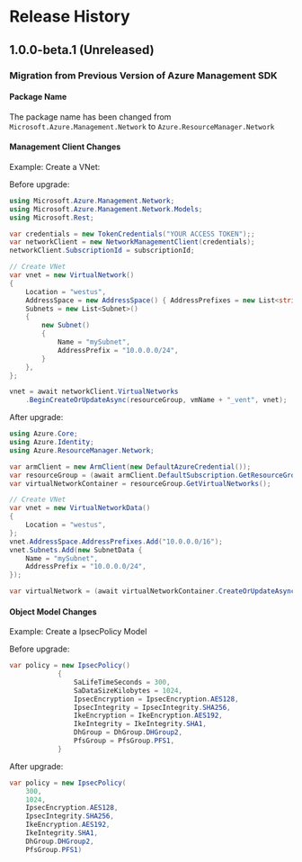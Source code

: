 # Release History

## 1.0.0-beta.1 (Unreleased)

### Migration from Previous Version of Azure Management SDK

#### Package Name

The package name has been changed from `Microsoft.Azure.Management.Network` to `Azure.ResourceManager.Network`

#### Management Client Changes

Example: Create a VNet:

Before upgrade:

```csharp
using Microsoft.Azure.Management.Network;
using Microsoft.Azure.Management.Network.Models;
using Microsoft.Rest;

var credentials = new TokenCredentials("YOUR ACCESS TOKEN");;
var networkClient = new NetworkManagementClient(credentials);
networkClient.SubscriptionId = subscriptionId;

// Create VNet
var vnet = new VirtualNetwork()
{
    Location = "westus",
    AddressSpace = new AddressSpace() { AddressPrefixes = new List<string>() { "10.0.0.0/16" } },
    Subnets = new List<Subnet>()
    {
        new Subnet()
        {
            Name = "mySubnet",
            AddressPrefix = "10.0.0.0/24",
        }
    },
};

vnet = await networkClient.VirtualNetworks
    .BeginCreateOrUpdateAsync(resourceGroup, vmName + "_vent", vnet);
```

After upgrade:

```csharp
using Azure.Core;
using Azure.Identity;
using Azure.ResourceManager.Network;

var armClient = new ArmClient(new DefaultAzureCredential());
var resourceGroup = (await armClient.DefaultSubscription.GetResourceGroups().GetAsync("abc")).Value;
var virtualNetworkContainer = resourceGroup.GetVirtualNetworks();

// Create VNet
var vnet = new VirtualNetworkData()
{
    Location = "westus",
};
vnet.AddressSpace.AddressPrefixes.Add("10.0.0.0/16");
vnet.Subnets.Add(new SubnetData {
    Name = "mySubnet",
    AddressPrefix = "10.0.0.0/24",
});

var virtualNetwork = (await virtualNetworkContainer.CreateOrUpdateAsync("_vent", vnet)).Value;
```

#### Object Model Changes

Example: Create a IpsecPolicy Model

Before upgrade:

```csharp
var policy = new IpsecPolicy()
            {
                SaLifeTimeSeconds = 300,
                SaDataSizeKilobytes = 1024,
                IpsecEncryption = IpsecEncryption.AES128,
                IpsecIntegrity = IpsecIntegrity.SHA256,
                IkeEncryption = IkeEncryption.AES192,
                IkeIntegrity = IkeIntegrity.SHA1,
                DhGroup = DhGroup.DHGroup2,
                PfsGroup = PfsGroup.PFS1,
            }
```

After upgrade:

```csharp
var policy = new IpsecPolicy(
    300,
    1024,
    IpsecEncryption.AES128,
    IpsecIntegrity.SHA256,
    IkeEncryption.AES192,
    IkeIntegrity.SHA1,
    DhGroup.DHGroup2,
    PfsGroup.PFS1)
```
